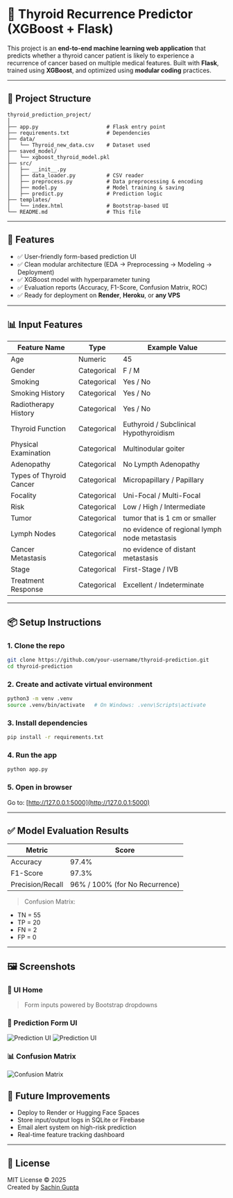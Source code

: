 # 🧠 Thyroid Recurrence Predictor (XGBoost + Flask)

This project is an **end-to-end machine learning web application** that predicts whether a thyroid cancer patient is likely to experience a recurrence of cancer based on multiple medical features. Built with **Flask**, trained using **XGBoost**, and optimized using **modular coding** practices.

---

## 📁 Project Structure

```
thyroid_prediction_project/
│
├── app.py                      # Flask entry point
├── requirements.txt            # Dependencies
├── data/
│   └── Thyroid_new_data.csv    # Dataset used
├── saved_model/
│   └── xgboost_thyroid_model.pkl
├── src/
│   ├── __init__.py
│   ├── data_loader.py          # CSV reader
│   ├── preprocess.py           # Data preprocessing & encoding
│   ├── model.py                # Model training & saving
│   ├── predict.py              # Prediction logic
├── templates/
│   └── index.html              # Bootstrap-based UI
└── README.md                   # This file
```

---

## 🚀 Features

- ✅ User-friendly form-based prediction UI
- ✅ Clean modular architecture (EDA → Preprocessing → Modeling → Deployment)
- ✅ XGBoost model with hyperparameter tuning
- ✅ Evaluation reports (Accuracy, F1-Score, Confusion Matrix, ROC)
- ✅ Ready for deployment on **Render**, **Heroku**, or **any VPS**

---

## 📊 Input Features

| Feature Name                 | Type      | Example Value                                   |
|-----------------------------|-----------|-------------------------------------------------|
| Age                         | Numeric   | 45                                              |
| Gender                      | Categorical | F / M                                        |
| Smoking                     | Categorical | Yes / No                                     |
| Smoking History             | Categorical | Yes / No                                     |
| Radiotherapy History        | Categorical | Yes / No                                     |
| Thyroid Function            | Categorical | Euthyroid / Subclinical Hypothyroidism       |
| Physical Examination        | Categorical | Multinodular goiter                           |
| Adenopathy                  | Categorical | No Lympth Adenopathy                          |
| Types of Thyroid Cancer     | Categorical | Micropapillary / Papillary                    |
| Focality                    | Categorical | Uni-Focal / Multi-Focal                       |
| Risk                        | Categorical | Low / High / Intermediate                     |
| Tumor                       | Categorical | tumor that is 1 cm or smaller                 |
| Lymph Nodes                 | Categorical | no evidence of regional lymph node metastasis |
| Cancer Metastasis           | Categorical | no evidence of distant metastasis            |
| Stage                       | Categorical | First-Stage / IVB                             |
| Treatment Response          | Categorical | Excellent / Indeterminate                     |

---

## 📦 Setup Instructions

### 1. Clone the repo

```bash
git clone https://github.com/your-username/thyroid-prediction.git
cd thyroid-prediction
```

### 2. Create and activate virtual environment

```bash
python3 -m venv .venv
source .venv/bin/activate   # On Windows: .venv\Scripts\activate
```

### 3. Install dependencies

```bash
pip install -r requirements.txt
```

### 4. Run the app

```bash
python app.py
```

### 5. Open in browser

Go to: [http://127.0.0.1:5000](http://127.0.0.1:5000)

---

## ✅ Model Evaluation Results

| Metric         | Score     |
|----------------|-----------|
| Accuracy       | 97.4%     |
| F1-Score       | 97.3%     |
| Precision/Recall | 96% / 100% (for No Recurrence) |

> Confusion Matrix:
- TN = 55
- TP = 20
- FN = 2
- FP = 0

---

## 🖼️ Screenshots

### 🎯 UI Home

> Form inputs powered by Bootstrap dropdowns

### 🧪 Prediction Form UI
![Prediction UI](/home/sachingpt/thyroid/reports/ui1.png)
![Prediction UI](/home/sachingpt/thyroid/reports/ui2.png)

### 📊 Confusion Matrix
![Confusion Matrix](/home/sachingpt/thyroid/reports/roc_curve.png)

## 🧪 Future Improvements

- Deploy to Render or Hugging Face Spaces
- Store input/output logs in SQLite or Firebase
- Email alert system on high-risk prediction
- Real-time feature tracking dashboard

---

## 📜 License

MIT License © 2025  
Created by [Sachin Gupta](https://github.com/SachinGupta2012)